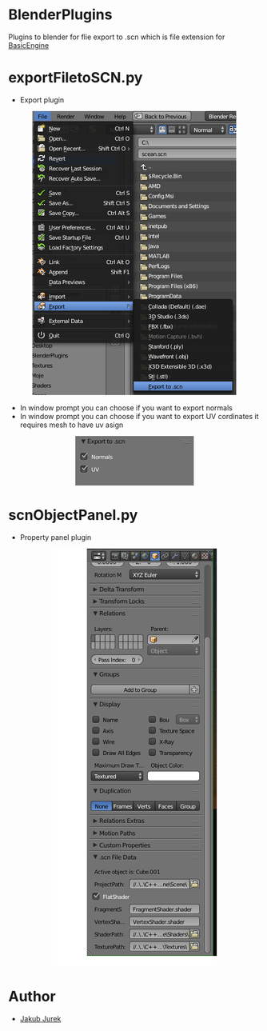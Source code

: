 # BlenderPlugins
Plugins to blender for flie export to .scn which is file extension for [BasicEngine](https://github.com/jurek1029/BasicEngine)
# exportFiletoSCN.py 
* Export plugin
<p align="center">
<img src="https://github.com/jurek1029/BlenderPlugins/blob/master/screenShots/exportLocal.PNG">
</p> 

* In window prompt you can choose if you want to export normals 
* In window prompt you can choose if you want to export UV cordinates it requires mesh to have uv asign 
<p align="center">
<img src="https://github.com/jurek1029/BlenderPlugins/blob/master/screenShots/exportOpt.PNG">
</p>

# scnObjectPanel.py
* Property panel plugin
<p align="center">
<img src="https://github.com/jurek1029/BlenderPlugins/blob/master/screenShots/panelLoca.PNG">
</p>

# Author
* [Jakub Jurek](https://github.com/jurek1029)
